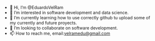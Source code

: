 - 👋 Hi, I’m @EduardoVelRam
- 👀 I’m interested in software development and data science.
- 🌱 I’m currently learning how to use correctly github tu upload some of my currently and future proyects.
- 💞️ I’m looking to collaborate on software development.
- 📫 How to reach me, email:velramedu@gmail.com

<!---
EduardoVelRam/EduardoVelRam is a ✨ special ✨ repository because its `README.md` (this file) appears on your GitHub profile.
You can click the Preview link to take a look at your changes.
--->
